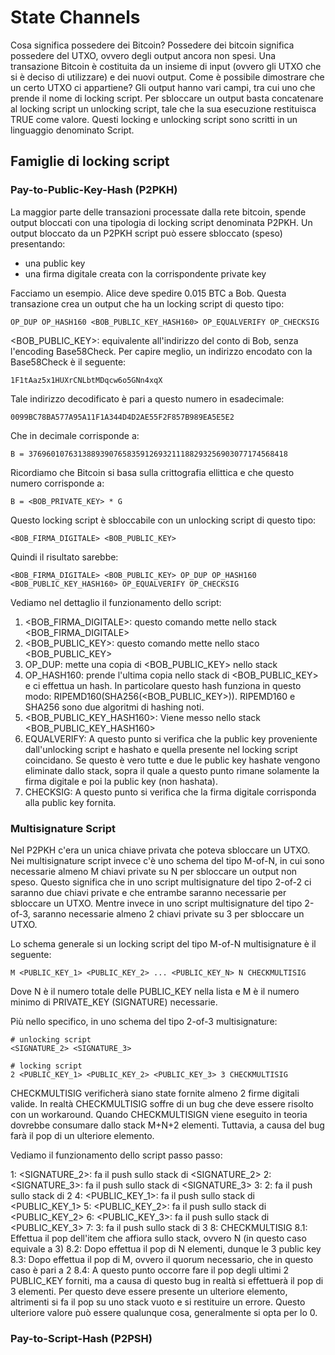 # State Channels

Cosa significa possedere dei Bitcoin? Possedere dei bitcoin significa possedere del UTXO, ovvero degli output ancora non spesi. Una transazione Bitcoin è costituita da un insieme di input (ovvero gli UTXO che si è deciso di utilizzare) e dei nuovi output. Come è possibile dimostrare che un certo UTXO ci appartiene? Gli output hanno vari campi, tra cui uno che prende il nome di locking script. Per sbloccare un output basta concatenare al locking script un unlocking script, tale che la sua esecuzione restituisca TRUE come valore. Questi locking e unlocking script sono scritti in un linguaggio denominato Script.

## Famiglie di locking script

### Pay-to-Public-Key-Hash (P2PKH)
La maggior parte delle transazioni processate dalla rete bitcoin, spende output bloccati con una tipologia di locking script denominata P2PKH. Un output bloccato da un P2PKH script può essere sbloccato (speso) presentando:
- una public key
- una firma digitale creata con la corrispondente private key

Facciamo un esempio. Alice deve spedire 0.015 BTC a Bob. Questa transazione crea un output che ha un locking script di questo tipo:
```
OP_DUP OP_HASH160 <BOB_PUBLIC_KEY_HASH160> OP_EQUALVERIFY OP_CHECKSIG
```

<BOB_PUBLIC_KEY>: equivalente all'indirizzo del conto di Bob, senza l'encoding Base58Check. Per capire meglio, un indirizzo encodato con la Base58Check è il seguente:
```
1F1tAaz5x1HUXrCNLbtMDqcw6o5GNn4xqX
```

Tale indirizzo decodificato è pari a questo numero in esadecimale:
```
0099BC78BA577A95A11F1A344D4D2AE55F2F857B989EA5E5E2
```

Che in decimale corrisponde a:
```
B = 3769601076313889390765835912693211188293256903077174568418
```

Ricordiamo che Bitcoin si basa sulla crittografia ellittica e che questo numero corrisponde a:
```
B = <BOB_PRIVATE_KEY> * G
```

Questo locking script è sbloccabile con un unlocking script di questo tipo:
```
<BOB_FIRMA_DIGITALE> <BOB_PUBLIC_KEY>
```

Quindi il risultato sarebbe:
```
<BOB_FIRMA_DIGITALE> <BOB_PUBLIC_KEY> OP_DUP OP_HASH160 <BOB_PUBLIC_KEY_HASH160> OP_EQUALVERIFY OP_CHECKSIG
```

Vediamo nel dettaglio il funzionamento dello script:

1. <BOB_FIRMA_DIGITALE>: questo comando mette nello stack <BOB_FIRMA_DIGITALE>
2. <BOB_PUBLIC_KEY>: questo comando mette nello staco <BOB_PUBLIC_KEY>
3. OP_DUP: mette una copia di <BOB_PUBLIC_KEY> nello stack
4. OP_HASH160: prende l'ultima copia nello stack di <BOB_PUBLIC_KEY> e ci effettua un hash. In particolare questo hash funziona in questo modo: RIPEMD160(SHA256(<BOB_PUBLIC_KEY>)). RIPEMD160 e SHA256 sono due algoritmi di hashing noti.
5. <BOB_PUBLIC_KEY_HASH160>: Viene messo nello stack <BOB_PUBLIC_KEY_HASH160>
6. EQUALVERIFY: A questo punto si verifica che la public key proveniente dall'unlocking script e hashato e quella presente nel locking script coincidano. Se questo è vero tutte e due le public key hashate vengono eliminate dallo stack, sopra il quale a questo punto rimane solamente la firma digitale e poi la public key (non hashata).
7. CHECKSIG: A questo punto si verifica che la firma digitale corrisponda alla public key fornita.


### Multisignature Script
Nel P2PKH c'era un unica chiave privata che poteva sbloccare un UTXO. Nei multisignature script invece c'è uno schema del tipo M-of-N, in cui sono necessarie almeno M chiavi private su N per sbloccare un output non speso. Questo significa che in uno script multisignature del tipo 2-of-2 ci saranno due chiavi private e che entrambe saranno necessarie per sbloccare un UTXO. Mentre invece in uno script multisignature del tipo 2-of-3, saranno necessarie almeno 2 chiavi private su 3 per sbloccare un UTXO.

Lo schema generale si un locking script del tipo M-of-N multisignature è il seguente:
```
M <PUBLIC_KEY_1> <PUBLIC_KEY_2> ... <PUBLIC_KEY_N> N CHECKMULTISIG
```

Dove N è il numero totale delle PUBLIC_KEY nella lista e M è il numero minimo di PRIVATE_KEY (SIGNATURE) necessarie.

Più nello specifico, in uno schema del tipo 2-of-3 multisignature:
```
# unlocking script
<SIGNATURE_2> <SIGNATURE_3>

# locking script
2 <PUBLIC_KEY_1> <PUBLIC_KEY_2> <PUBLIC_KEY_3> 3 CHECKMULTISIG
```

CHECKMULTISIG verificherà siano state fornite almeno 2 firme digitali valide. In realtà CHECKMULTISIG soffre di un bug che deve essere risolto con un workaround. Quando CHECKMULTISIGN viene eseguito in teoria dovrebbe consumare dallo stack M+N+2 elementi. Tuttavia, a causa del bug farà il pop di un ulteriore elemento.

Vediamo il funzionamento dello script passo passo:

1: <SIGNATURE_2>: fa il push sullo stack di <SIGNATURE_2>
2: <SIGNATURE_3>: fa il push sullo stack di <SIGNATURE_3>
3: 2: fa il push sullo stack di 2
4: <PUBLIC_KEY_1>: fa il push sullo stack di <PUBLIC_KEY_1>
5: <PUBLIC_KEY_2>: fa il push sullo stack di <PUBLIC_KEY_2>
6: <PUBLIC_KEY_3>: fa il push sullo stack di <PUBLIC_KEY_3>
7: 3: fa il push sullo stack di 3
8: CHECKMULTISIG
	8.1: Effettua il pop dell'item che affiora sullo stack, ovvero N (in questo caso equivale a 3)
	8.2: Dopo effettua il pop di N elementi, dunque le 3 public key
	8.3: Dopo effettua il pop di M, ovvero il quorum necessario, che in questo caso è pari a 2
	8.4: A questo punto occorre fare il pop degli ultimi 2 PUBLIC_KEY forniti, ma a causa di questo bug in realtà si effettuerà il pop di 3 elementi. Per questo deve essere presente un ulteriore elemento, altrimenti si fa il pop su uno stack vuoto e si restituire un errore. Questo ulteriore valore può essere qualunque cosa, generalmente si opta per lo 0.


### Pay-to-Script-Hash (P2PSH)
